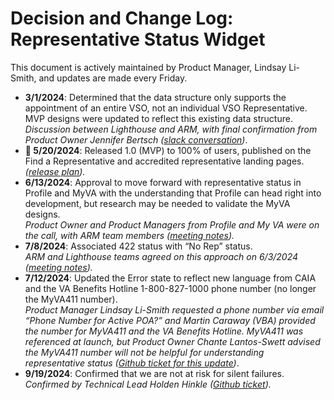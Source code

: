 # Decision and Change Log: Representative Status Widget

This document is actively maintained by Product Manager, Lindsay Li-Smith, and updates are made every Friday.

- **3/1/2024**: Determined that the data structure only supports the appointment of an entire VSO, not an individual VSO Representative. MVP designs were updated to reflect this existing data structure.\
  _Discussion between Lighthouse and ARM, with final confirmation from Product Owner Jennifer Bertsch ([slack conversation](https://dsva.slack.com/archives/C063D0M76HX/p1709313981607549))_.
- **:tada: 5/20/2024**: Released 1.0 (MVP) to 100% of users, published on the Find a Representative and accredited representative landing pages.\
  _([release plan](https://github.com/department-of-veterans-affairs/va.gov-team/blob/master/products/accredited-representation-management/product-documentation/representative-status-widget/release-plan-representative-status-widget-1.0.md))._
- **6/13/2024**: Approval to move forward with representative status in Profile and MyVA with the understanding that Profile can head right into development, but research may be needed to validate the MyVA designs.\
  _Product Owner and Product Managers from Profile and My VA were on the call, with ARM team members ([meeting notes](https://dsva.slack.com/archives/C909ZG2BB/p1718293293151099))._
- **7/8/2024**: Associated 422 status with “No Rep” status.\
  _ARM and Lighthouse teams agreed on this approach on 6/3/2024 ([meeting notes](https://dsva.slack.com/docs/T03FECE8V/F05TTMJ9WG1?focus_section_id=temp:C:RLFf59cce7e67764a97a70aac286))._
- **7/12/2024**: Updated the Error state to reflect new language from CAIA and the VA Benefits Hotline 1-800-827-1000 phone number (no longer the MyVA411 number).\
  _Product Manager Lindsay Li-Smith requested a phone number via email “Phone Number for Active POA?” and Martin Caraway (VBA) provided the number for MyVA411 and the VA Benefits Hotline. MyVA411 was referenced at launch, but Product Owner Chante Lantos-Swett advised the MyVA411 number will not be helpful for understanding representative status (_[_Github ticket for this update_](https://github.com/department-of-veterans-affairs/va.gov-team/issues/86190)_)_.
- **9/19/2024**: Confirmed that we are not at risk for silent failures. \
  _Confirmed by Technical Lead Holden Hinkle ([Github ticket](https://github.com/department-of-veterans-affairs/va.gov-team/issues/93229))._
